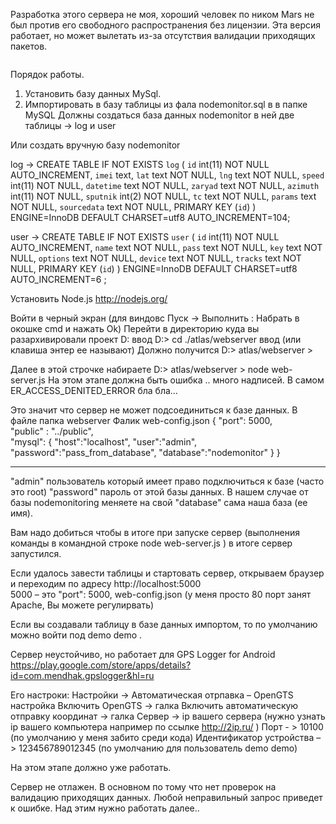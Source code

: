 Разработка этого сервера не моя, хороший человек по ником Mars не был против его свободного распространения без лицензии.
Эта версия работает, но может вылетать из-за отсутствия валидации приходящих пакетов. 


<img src="https://lh4.googleusercontent.com/-VGSeqHLH1pA/U61bmLLtodI/AAAAAAAAyXY/4VxkTXrWsws/w1152-h597-no/11111111.jpg" alt=""> 

Порядок работы.

1. Установить базу данных MySql. 
2. Импортировать в базу таблицы из фала nodemonitor.sql в в папке MySQL Должны создаться база данных nodemonitor в ней две таблицы -> log  и user


Или создать вручную базу nodemonitor

log ->
CREATE TABLE IF NOT EXISTS `log` (
  `id` int(11) NOT NULL AUTO_INCREMENT,
  `imei` text,
  `lat` text NOT NULL,
  `lng` text NOT NULL,
  `speed` int(11) NOT NULL,
  `datetime` text NOT NULL,
  `zaryad` text NOT NULL,
  `azimuth` int(11) NOT NULL,
  `sputnik` int(2) NOT NULL,
  `tc` text NOT NULL,
  `params` text NOT NULL,
  `sourcedata` text NOT NULL,
  PRIMARY KEY (`id`)
) ENGINE=InnoDB  DEFAULT CHARSET=utf8 AUTO_INCREMENT=104;

user ->
CREATE TABLE IF NOT EXISTS `user` (
  `id` int(11) NOT NULL AUTO_INCREMENT,
  `name` text NOT NULL,
  `pass` text NOT NULL,
  `key` text NOT NULL,
  `options` text NOT NULL,
  `device` text NOT NULL,
  `tracks` text NOT NULL,
  PRIMARY KEY (`id`)
) ENGINE=InnoDB  DEFAULT CHARSET=utf8 AUTO_INCREMENT=6 ;

Установить Node.js   http://nodejs.org/

Войти в черный экран (для виндовс Пуск -> Выполнить  : Набрать в окошке cmd и нажать Ok)
Перейти в директорию куда вы разархивировали проект   D: ввод 
D:\>  cd ./atlas/webserver   ввод (или клавиша энтер ее называют)
Должно получится 
D:\> atlas/webserver >   

Далее в этой строчке набираете  D:\> atlas/webserver >   node web-server.js
На этом этапе должна быть ошибка .. много надписей. В самом ER_ACCESS_DENITED_ERROR  бла бла… 

Это значит что сервер не может подсоединиться к базе данных. В файле папка webserver Фалик web-config.json 
{
	"port": 5000,   
	"public" : "../public",  
	"mysql": {
		"host":"localhost",
		"user":"admin",	 
		"password":"pass_from_database",
		"database":"nodemonitor"
	}
}
__________________________
"admin"  пользователь который имеет право подключиться к базе (часто это root)
"password"  пароль от этой базы данных. В нашем случае от базы nodemonitoring  меняете на свой
"database"  сама наша база (ее имя).

Вам надо добиться чтобы в итоге при запуске сервер (выполнения команды в командной строке node web-server.js )  в итоге сервер запустился. 


Если удалось завести таблицы и стартовать сервер, открываем браузер и переходим по адресу
http://localhost:5000  
5000 – это  "port": 5000,   web-config.json (у меня просто 80 порт занят Apache, Вы можете регулирвать)

Если вы создавали таблицу в базе данных импортом, то по умолчанию можно войти под 
demo
demo
.

Сервер неустойчиво, но работает для GPS Logger for Android 
https://play.google.com/store/apps/details?id=com.mendhak.gpslogger&hl=ru


Его настроки:
Настройки -> Автоматическая отрпавка – OpenGTS настройка
Включить OpenGTS  -> галка
Включить автоматическую отправку координат -> галка
Сервер -> ip вашего сервера (нужно узнать ip вашего компьютера например по ссылке http://2ip.ru/ )
Порт  - > 10100 (по умолчанию у меня забито среди кода)
Идентификатор устройства – > 123456789012345  (по умолчанию для пользователь demo demo)

На этом этапе должно уже работать. 

Сервер не отлажен. В основном по тому что нет проверок на валидацию приходящих данных. Любой неправильный запрос приведет к ошибке. Над этим нужно работать далее..
